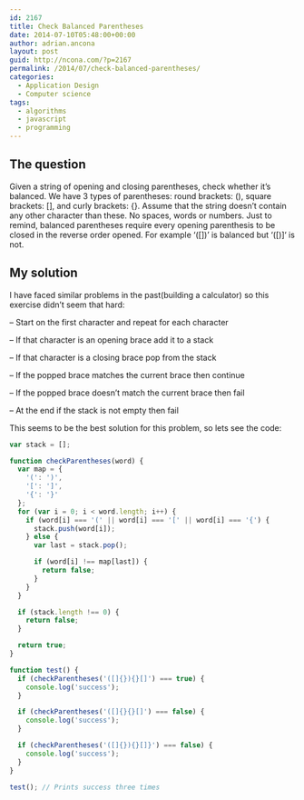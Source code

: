 ```yaml
---
id: 2167
title: Check Balanced Parentheses
date: 2014-07-10T05:48:00+00:00
author: adrian.ancona
layout: post
guid: http://ncona.com/?p=2167
permalink: /2014/07/check-balanced-parentheses/
categories:
  - Application Design
  - Computer science
tags:
  - algorithms
  - javascript
  - programming
---
```

## The question

Given a string of opening and closing parentheses, check whether it’s balanced. We have 3 types of parentheses: round brackets: (), square brackets: [], and curly brackets: {}. Assume that the string doesn’t contain any other character than these. No spaces, words or numbers. Just to remind, balanced parentheses require every opening parenthesis to be closed in the reverse order opened. For example ‘([])’ is balanced but ‘([)]‘ is not.

<!--more-->

## My solution

I have faced similar problems in the past(building a calculator) so this exercise didn&#8217;t seem that hard:

&#8211; Start on the first character and repeat for each character
  
&#8211; If that character is an opening brace add it to a stack
  
&#8211; If that character is a closing brace pop from the stack
  
&#8211; If the popped brace matches the current brace then continue
  
&#8211; If the popped brace doesn&#8217;t match the current brace then fail
  
&#8211; At the end if the stack is not empty then fail

This seems to be the best solution for this problem, so lets see the code:

```js
var stack = [];

function checkParentheses(word) {
  var map = {
    '(': ')',
    '[': ']',
    '{': '}'
  };
  for (var i = 0; i < word.length; i++) {
    if (word[i] === '(' || word[i] === '[' || word[i] === '{') {
      stack.push(word[i]);
    } else {
      var last = stack.pop();

      if (word[i] !== map[last]) {
        return false;
      }
    }
  }

  if (stack.length !== 0) {
    return false;
  }

  return true;
}

function test() {
  if (checkParentheses('([]{}){}[]') === true) {
    console.log('success');
  }

  if (checkParentheses('([]{}{}[]') === false) {
    console.log('success');
  }

  if (checkParentheses('([]{}){}[]}') === false) {
    console.log('success');
  }
}

test(); // Prints success three times
```
